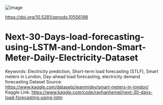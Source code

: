 ![image](https://github.com/rayhanhemel/Next-30-Days-load-forecasting-using-LSTM-and-London-Smart-Meter-Daily-Electricity-Dataset/assets/15631961/9d4ac522-5f6a-4a8f-9236-436b2d59a941)

https://doi.org/10.5281/zenodo.10556198

# Next-30-Days-load-forecasting-using-LSTM-and-London-Smart-Meter-Daily-Electricity-Dataset
Keywords: Electricity prediction, Short-term load forecasting (STLF), Smart meters in London, Day-ahead load forecasting, electricity demand forecasting
Dataset Source: https://www.kaggle.com/datasets/jeanmidev/smart-meters-in-london/
Kaggle Link: https://www.kaggle.com/code/rayhanhemel/next-30-days-load-forecasting-using-lstm
